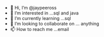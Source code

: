 - 👋 Hi, I’m @jaypeeross
- 👀 I’m interested in ...sql and java
- 🌱 I’m currently learning ...sql
- 💞️ I’m looking to collaborate on ... anything 
- 📫 How to reach me ...email

<!---
jaypeeross/jaypeeross is a ✨ special ✨ repository because its `README.md` (this file) appears on your GitHub profile.
You can click the Preview link to take a look at your changes.
--->
